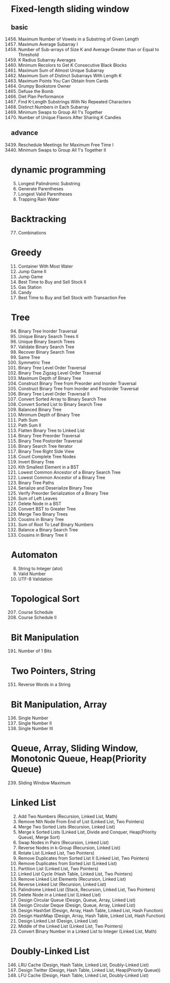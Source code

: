 # Fixed-length sliding window
## basic
1456. Maximum Number of Vowels in a Substring of Given Length
643. Maximum Average Subarray I
1343. Number of Sub-arrays of Size K and Average Greater than or Equal to Threshold
2090. K Radius Subarray Averages
2379. Minimum Recolors to Get K Consecutive Black Blocks
2841. Maximum Sum of Almost Unique Subarray
2461. Maximum Sum of Distinct Subarrays With Length K
1423. Maximum Points You Can Obtain from Cards
1052. Grumpy Bookstore Owner
1652. Defuse the Bomb
1176. Diet Plan Performance
1100. Find K-Length Substrings With No Repeated Characters
1852. Distinct Numbers in Each Subarray
1151. Minimum Swaps to Group All 1's Together
2107. Number of Unique Flavors After Sharing K Candies

## advance
3439. Reschedule Meetings for Maximum Free Time I
2134. Minimum Swaps to Group All 1's Together II

# dynamic programming
5. Longest Palindromic Substring
22. Generate Parentheses
32. Longest Valid Parentheses
42. Trapping Rain Water

# Backtracking
77. Combinations

# Greedy
11. Container With Most Water
45. Jump Game II
55. Jump Game
122. Best Time to Buy and Sell Stock II
134. Gas Station
135. Candy
714. Best Time to Buy and Sell Stock with Transaction Fee

# Tree
94. Binary Tree Inorder Traversal
95. Unique Binary Search Trees II
96. Unique Binary Search Trees
98. Validate Binary Search Tree
99. Recover Binary Search Tree
100. Same Tree
101. Symmetric Tree
102. Binary Tree Level Order Traversal
103. Binary Tree Zigzag Level Order Traversal
104. Maximum Depth of Binary Tree
105. Construct Binary Tree from Preorder and Inorder Traversal
106. Construct Binary Tree from Inorder and Postorder Traversal
107. Binary Tree Level Order Traversal II
108. Convert Sorted Array to Binary Search Tree
109. Convert Sorted List to Binary Search Tree
110. Balanced Binary Tree
111. Minimum Depth of Binary Tree
112. Path Sum
113. Path Sum II
114. Flatten Binary Tree to Linked List
144. Binary Tree Preorder Traversal
145. Binary Tree Postorder Traversal
173. Binary Search Tree Iterator
199. Binary Tree Right Side View
222. Count Complete Tree Nodes
226. Invert Binary Tree
230. Kth Smallest Element in a BST
235. Lowest Common Ancestor of a Binary Search Tree
236. Lowest Common Ancestor of a Binary Tree
257. Binary Tree Paths
297. Serialize and Deserialize Binary Tree
331. Verify Preorder Serialization of a Binary Tree
404. Sum of Left Leaves
450. Delete Node in a BST
538. Convert BST to Greater Tree
617. Merge Two Binary Trees
993. Cousins in Binary Tree
1022. Sum of Root To Leaf Binary Numbers
1382. Balance a Binary Search Tree
2641. Cousins in Binary Tree II

# Automaton
8. String to Integer (atoi)
65. Valid Number
393. UTF-8 Validation

# Topological Sort
207. Course Schedule
210. Course Schedule II

# Bit Manipulation
191. Number of 1 Bits

# Two Pointers, String
151. Reverse Words in a String

# Bit Manipulation, Array
136. Single Number
137. Single Number II
260. Single Number III

# Queue, Array, Sliding Window, Monotonic Queue, Heap(Priority Queue)
239. Sliding Window Maximum

# Linked List
2. Add Two Numbers (Recursion, Linked List, Math)
19. Remove Nth Node From End of List (Linked List, Two Pointers)
21. Merge Two Sorted Lists (Recursion, Linked List)
23. Merge k Sorted Lists (Linked List, Divide and Conquer, Heap(Priority Queue), Merge Sort)
24. Swap Nodes in Pairs (Recursion, Linked List)
25. Reverse Nodes in k-Group (Recursion, Linked List)
61. Rotate List (Linked List, Two Pointers)
82. Remove Duplicates from Sorted List II (Linked List, Two Pointers)
83. Remove Duplicates from Sorted List (Linked List)
86. Partition List (Linked List, Two Pointers)
141. Linked List Cycle (Hash Table, Linked List, Two Pointers)
203. Remove Linked List Elements (Recursion, Linked List)
206. Reverse Linked List (Recursion, Linked List)
234. Palindrome Linked List (Stack, Recursion, Linked List, Two Pointers)
237. Delete Node in a Linked List (Linked List)
622. Design Circular Queue (Design, Queue, Array, Linked List)
641. Design Circular Deque (Design, Queue, Array, Linked List)
705. Design HashSet (Design, Array, Hash Table, Linked List, Hash Function)
706. Design HashMap (Design, Array, Hash Table, Linked List, Hash Function)
707. Design Linked List (Design, Linked List)
876. Middle of the Linked List (Linked List, Two Pointers)
1290. Convert Binary Number in a Linked List to Integer (Linked List, Math)

# Doubly-Linked List
146. LRU Cache (Design, Hash Table, Linked List, Doubly-Linked List)
355. Design Twitter (Design, Hash Table, Linked List, Heap(Priority Queue))
460. LFU Cache (Design, Hash Table, Linked List, Doubly-Linked List)
